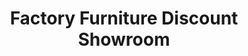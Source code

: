 ---
title: "Factory Furniture Discount Showroom"
url: /mauldin/factory-furniture-discount-showroom/
shop: Möbel
---
